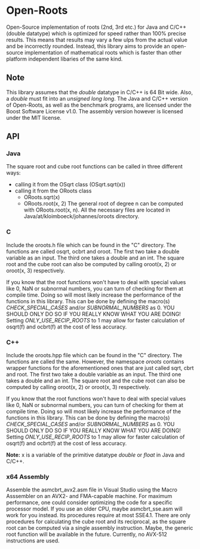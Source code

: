 # Open-Roots
Open-Source implementation of roots (2nd, 3rd etc.) for Java and C/C++ (double datatype) which is
optimized for speed rather than 100% precise results. This means that results may vary a few ulps from the actual
value and be incorrectly rounded. Instead, this library aims to provide an open-source implementation of mathematical
roots which is faster than other platform independent libaries of the same kind.

## Note
This library assumes that the *double* datatype in C/C++ is 64 Bit wide. Also, a *double* must fit into an
*unsigned long long*. The Java and C/C++ version of Open-Roots, as well as the benchmark programs, are licensed under the Boost Software License v1.0. The assembly version
however is licensed under the MIT license.

## API
### Java
The square root and cube root functions can be called in three different ways:
  - calling it from the OSqrt class (OSqrt.sqrt(x))
  - calling it from the ORoots class
    - ORoots.sqrt(x)
    - ORoots.root(x, 2)
The general root of degree n can be computed with ORoots.root(x, n).
All the necessary files are located in Java/at/kloimboeck/johannes/oroots directory.

### C
Include the oroots.h file which can be found in the "C" directory. The functions are called osqrt, ocbrt and oroot.
The first two take a double variable as an input. The third one takes a double and an int.
The square root and the cube root can also be computed by calling oroot(x, 2) or oroot(x, 3) respectively.

If you know that the root functions won't have to deal with special values like 0, NaN or subnormal numbers, you can turn
of checking for them at compile time. Doing so will most likely increase the performance of the functions in this library.
This can be done by defining the macro(s) *CHECK_SPECIAL_CASES* and/or *SUBNORMAL_NUMBERS* as 0.
YOU SHOULD ONLY DO SO IF YOU REALLY KNOW WHAT YOU ARE DOING!
Setting *ONLY_USE_RECIP_ROOTS* to 1 may allow for faster calculation of osqrt(f) and ocbrt(f) at the cost of less accuracy.

### C++
Include the oroots.hpp file which can be found in the "C" directory. The functions are called the same. However, the namespace
*oroots* contains wrapper functions for the aforementioned ones that are just called sqrt, cbrt and root.
The first two take a double variable as an input. The third one takes a double and an int.
The square root and the cube root can also be computed by calling oroot(x, 2) or oroot(x, 3) respectively.

If you know that the root functions won't have to deal with special values like 0, NaN or subnormal numbers, you can turn
of checking for them at compile time. Doing so will most likely increase the performance of the functions in this library.
This can be done by defining the macro(s) *CHECK_SPECIAL_CASES* and/or *SUBNORMAL_NUMBERS* as 0.
YOU SHOULD ONLY DO SO IF YOU REALLY KNOW WHAT YOU ARE DOING!
Setting *ONLY_USE_RECIP_ROOTS* to 1 may allow for faster calculation of osqrt(f) and ocbrt(f) at the cost of less accuracy.

**Note:** x is a variable of the primitive datatype *double* or *float* in Java and C/C++.

### x64 Assembly
Assemble the asmcbrt_avx2.asm file in Visual Studio using the Macro Asssembler on an AVX2- and FMA-capable machine. For maximum
performance, one could consider optimizing the code for a specific processor model. If you use an older CPU, maybe asmcbrt_sse.asm
will work for you instead. Its procedures require at most SSE4.1. There are only procedures for calculating the cube root and its
reciprocal, as the square root can be computed via a single assembly instruction. Maybe, the generic root function will be available
in the future. Currently, no AVX-512 instructions are used.
